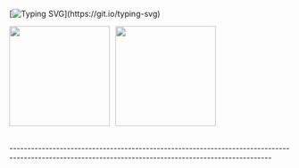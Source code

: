 [![Typing SVG](https://readme-typing-svg.herokuapp.com?font=Source+Code+Pro&pause=1000&color=FFFFFF&center=true&Center=True&width=1000&lines=Hi!+I'm+Marcelle+Castro!)](https://git.io/typing-svg)

<p align="center" style="display: flex; flex-direction: row; gap: 10px;">
  <img src="https://github-readme-stats.vercel.app/api?username=marczlle&show_icons=true&theme=tokyonight&locale=pt-br" height="180"/>
  <img src="https://github-readme-stats.vercel.app/api/top-langs/?username=marczlle&theme=tokyonight&layout=compact&custom_title=Tecnologias&langs_count=9" height="180"/>
</p> 
<br>
-------------------------------------------------------------------------------------------------------------------------------------------------------







